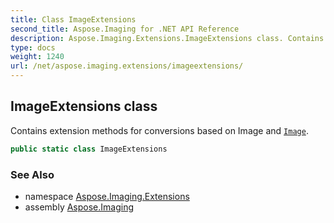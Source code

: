 ```yaml
---
title: Class ImageExtensions
second_title: Aspose.Imaging for .NET API Reference
description: Aspose.Imaging.Extensions.ImageExtensions class. Contains extension methods for conversions based on Image and Image
type: docs
weight: 1240
url: /net/aspose.imaging.extensions/imageextensions/
---
```

## ImageExtensions class

Contains extension methods for conversions based on Image and [`Image`](../../aspose.imaging/image/).

```csharp
public static class ImageExtensions
```

### See Also

* namespace [Aspose.Imaging.Extensions](../../aspose.imaging.extensions/)
* assembly [Aspose.Imaging](../../)


